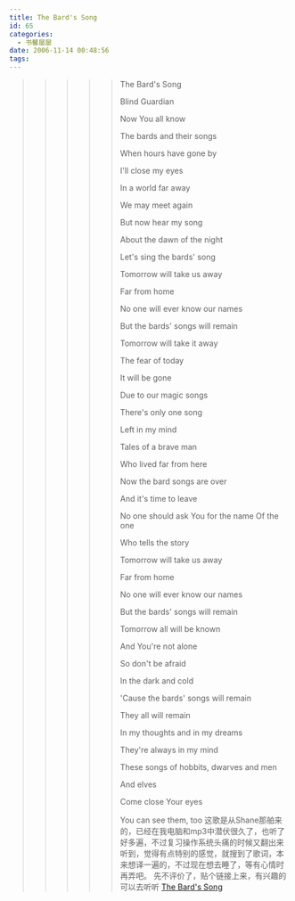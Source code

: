 ```yaml
---
title: The Bard's Song
id: 65
categories:
  - 书馨屡屡
date: 2006-11-14 00:48:56
tags:
---
```


> > > > > The Bard's Song
> > > > >
> > > > >  Blind Guardian
> > > > >
> > > > > Now You all know
> > > > >
> > > > > The bards and their songs
> > > > >
> > > > > When hours have gone by
> > > > >
> > > > > I'll close my eyes
> > > > >
> > > > > In a world far away
> > > > >
> > > > > We may meet again
> > > > >
> > > > > But now hear my song
> > > > >
> > > > > About the dawn of the night
> > > > >
> > > > > Let's sing the bards' song
> > > > >
> > > > > Tomorrow will take us away
> > > > >
> > > > > Far from home
> > > > >
> > > > > No one will ever know our names
> > > > >
> > > > > But the bards' songs will remain
> > > > >
> > > > > Tomorrow will take it away
> > > > >
> > > > > The fear of today
> > > > >
> > > > > It will be gone
> > > > >
> > > > > Due to our magic songs
> > > > >
> > > > > There's only one song
> > > > >
> > > > > Left in my mind
> > > > >
> > > > > Tales of a brave man
> > > > >
> > > > > Who lived far from here
> > > > >
> > > > > Now the bard songs are over
> > > > >
> > > > > And it's time to leave
> > > > >
> > > > > No one should ask You for the name Of the one
> > > > >
> > > > > Who tells the story
> > > > >
> > > > > Tomorrow will take us away
> > > > >
> > > > > Far from home
> > > > >
> > > > > No one will ever know our names
> > > > >
> > > > > But the bards' songs will remain
> > > > >
> > > > > Tomorrow all will be known
> > > > >
> > > > > And You're not alone
> > > > >
> > > > > So don't be afraid
> > > > >
> > > > > In the dark and cold
> > > > >
> > > > > 'Cause the bards' songs will remain
> > > > >
> > > > > They all will remain
> > > > >
> > > > > In my thoughts and in my dreams
> > > > >
> > > > > They're always in my mind
> > > > >
> > > > > These songs of hobbits, dwarves and men
> > > > >
> > > > > And elves
> > > > >
> > > > > Come close Your eyes
> > > > >
> > > > > You can see them, too
   这歌是从Shane那舶来的，已经在我电脑和mp3中潜伏很久了，也听了好多遍，不过复习操作系统头痛的时候又翻出来听到，觉得有点特别的感觉，就搜到了歌词，本来想译一遍的，不过现在想去睡了，等有心情时再弄吧。
    先不评价了，贴个链接上来，有兴趣的可以去听听
   [The Bard\'s Song](http://www.youtube.com/watch?v=u_tORtmKIjE)
